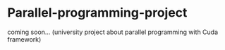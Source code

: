 # Parallel-programming-project
coming soon... (university project about parallel programming with Cuda framework)
